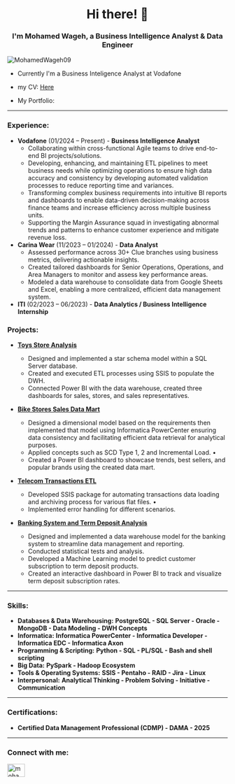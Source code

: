 <h1 align="center">Hi there! 👋</h1>
<h3 align="center">I'm Mohamed Wageh, a Business Intelligence Analyst & Data Engineer</h3>
<p align="left"> 
  <img src="https://komarev.com/ghpvc/?username=MohamedWageh09&label=Profile%20views&color=grey&style=flat&base=1000" alt="MohamedWageh09" />
</p>

- Currently I'm a Business Inteligence Analyst at Vodafone

- my CV: [Here]()  

- My Portfolio: []()  

---

<h3 align="left">Experience:</h3>

- **Vodafone** (01/2024 – Present) - **Business Intelligence Analyst**  
  - Collaborating within cross-functional Agile teams to drive end-to-end BI projects/solutions.
  - Developing, enhancing, and maintaining ETL pipelines to meet business needs while optimizing operations to ensure high data accuracy and consistency by developing       automated validation processes to reduce reporting time and variances.
  - Transforming complex business requirements into intuitive BI reports and dashboards to enable data-driven decision-making across finance teams and increase efficiency across multiple business units.
  - Supporting the Margin Assurance squad in investigating abnormal trends and patterns to enhance customer experience and mitigate revenue loss.
- **Carina Wear** (11/2023 – 01/2024) - **Data Analyst**  
  - Assessed performance across 30+ Clue branches using business metrics, delivering actionable insights.
  - Created tailored dashboards for Senior Operations, Operations, and Area Managers to monitor and assess key performance areas.
  - Modeled a data warehouse to consolidate data from Google Sheets and Excel, enabling a more centralized, efficient data management system.
- **ITI** (02/2023 – 06/2023) - **Data Analytics / Business Intelligence Internship**  

<h3 align="left">Projects:</h3>

- **[Toys Store Analysis]()**  
  - Designed and implemented a star schema model within a SQL Server database.
  - Created and executed ETL processes using SSIS to populate the DWH.
  - Connected Power BI with the data warehouse, created three dashboards for sales, stores, and sales representatives.
- **[Bike Stores Sales Data Mart]()**  
    - Designed a dimensional model based on the requirements then implemented that model using Informatica PowerCenter ensuring data consistency and facilitating efficient data retrieval for analytical purposes.
  - Applied concepts such as SCD Type 1, 2 and Incremental Load. •
  - Created a Power BI dashboard to showcase trends, best sellers, and popular brands using the created data mart. 

- **[Telecom Transactions ETL]()**  
   - Developed SSIS package for automating transactions data loading and archiving process for various flat files. •
  - Implemented error handling for different scenarios.

- **[Banking System and Term Deposit Analysis]()**  
  - Designed and implemented a data warehouse model for the banking system to streamline data management and reporting.
  - Conducted statistical tests and analysis.
  - Developed a Machine Learning model to predict customer subscription to term deposit products.
  - Created an interactive dashboard in Power BI to track and visualize term deposit subscription rates.

---

<h3 align="left">Skills:</h3>

- **Databases & Data Warehousing:** **PostgreSQL - SQL Server - Oracle - MongoDB - Data Modeling - DWH Concepts**  
- **Informatica:** **Informatica PowerCenter - Informatica Developer - Informatica EDC - Informatica Axon**  
- **Programming & Scripting:** **Python - SQL - PL/SQL - Bash and shell scripting**  
- **Big Data:** **PySpark - Hadoop Ecosystem**  
- **Tools & Operating Systems:** **SSIS - Pentaho - RAID - Jira - Linux**  
- **Interpersonal:** **Analytical Thinking - Problem Solving - Initiative - Communication**  

---

<h3 align="left">Certifications:</h3>

- **Certified Data Management Professional (CDMP) - DAMA - 2025**  

---

<h3 align="left">Connect with me:</h3>
<p align="left">
<a href="https://www.linkedin.com/in/m-wageh" target="blank"><img align="center" src="https://raw.githubusercontent.com/rahuldkjain/github-profile-readme-generator/master/src/images/icons/Social/linked-in-alt.svg" alt="mohamed-wageh" height="30" width="40" /></a>
